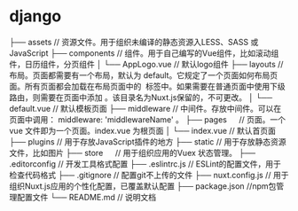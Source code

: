 # django
├── assets                         // 资源文件。用于组织未编译的静态资源入LESS、SASS 或 JavaScript
├── components                     // 组件。用于自己编写的Vue组件，比如滚动组件，日历组件，分页组件
│   └── AppLogo.vue                // 默认logo组件
├── layouts                        // 布局。页面都需要有一个布局，默认为 default。它规定了一个页面如何布局页面。所有页面都会加载在布局页面中的 <nuxt /> 标签中。如果需要在普通页面中使用下级路由，则需要在页面中添加 <nuxt-child />。该目录名为Nuxt.js保留的，不可更改。
│   └── default.vue                // 默认模板页面
├── middleware                     // 中间件。存放中间件。可以在页面中调用： middleware: 'middlewareName' 。
├── pages                       　 // 页面。一个 vue 文件即为一个页面。index.vue 为根页面
│   └── index.vue                  // 默认首页面
├── plugins                        // 用于存放JavaScript插件的地方
├── static                         // 用于存放静态资源文件，比如图片
├── store                       　 // 用于组织应用的Vuex 状态管理。
├── .editorconfig                  // 开发工具格式配置
├── .eslintrc.js                   // ESLint的配置文件，用于检查代码格式
├── .gitignore                     // 配置git不上传的文件
├── nuxt.config.js                  // 用于组织Nuxt.js应用的个性化配置，已覆盖默认配置
├── package.json                    //npm包管理配置文件
└── README.md                       // 说明文档
